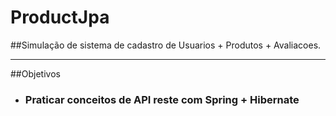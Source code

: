 # ProductJpa

##Simulação de sistema de cadastro de Usuarios + Produtos + Avaliacoes.
___

##Objetivos
- <h3>Praticar conceitos de API reste com Spring + Hibernate
